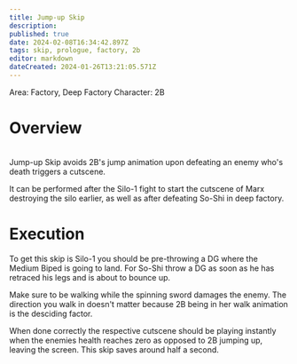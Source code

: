 ```yaml
---
title: Jump-up Skip
description: 
published: true
date: 2024-02-08T16:34:42.897Z
tags: skip, prologue, factory, 2b
editor: markdown
dateCreated: 2024-01-26T13:21:05.571Z
---
```


Area: Factory, Deep Factory
Character: 2B

# Overview

<br>
Jump-up Skip avoids 2B's jump animation upon defeating an enemy who's death triggers a cutscene.

It can be performed after the Silo-1 fight to start the cutscene of Marx destroying the silo earlier, as well as after defeating So-Shi in deep factory.


# Execution

To get this skip is Silo-1 you should be pre-throwing a DG where the Medium Biped is going to land.
For So-Shi throw a DG as soon as he has retraced his legs and is about to bounce up.

Make sure to be walking while the spinning sword damages the enemy.
The direction you walk in doesn't matter because 2B being in her walk animation is the desciding factor.

When done correctly the respective cutscene should be playing instantly when the enemies health reaches zero as opposed to 2B jumping up, leaving the screen.
This skip saves around half a second.